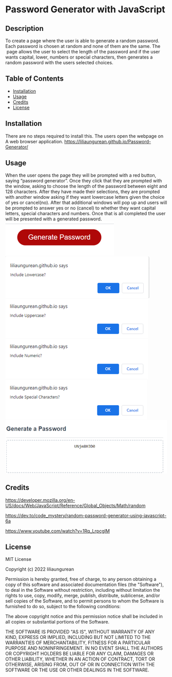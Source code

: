 # Password Generator with JavaScript

## Description

To create a page where the user is able to generate a random password. Each password is chosen at random and none of them are the same. The  page allows the user to select the length of the password and if the user wants capital, lower, numbers or special characters, then generates a random password with the users selected choices.

## Table of Contents

- [Installation](#installation)
- [Usage](#usage)
- [Credits](#credits)
- [License](#license)

## Installation

There are no steps required to install this. The users open the webpage on A web browser application.
https://liliaungurean.github.io/Password-Generator/

## Usage

When the user opens the page they will be prompted with a red button, saying “password generator”. Once they click that they are prompted with the window, asking to choose the length of the password between eight and 128 characters. After they have made their selections, they are prompted with another window asking if they want lowercase letters given the choice of yes or cancel(no). After that additional windows will pop up and users will be prompted to answer yes or no (cancel) to whether they want capital letters, special characters and numbers. Once that is all completed the user will be presented with a generated password.
![generate Password button](assets/Images/red%20button.png)
![first window asking for the lenght](assets/Images/lower.png)
![next window asking if yes to upper case](assets/Images/upper.png)
![next window asking if yes to numbers](assets/Images/numers.png)
![next window asking if yes to special characters](assets/Images/char.png)
![generated password](assets/Images/final.png)

## Credits
https://developer.mozilla.org/en-US/docs/Web/JavaScript/Reference/Global_Objects/Math/random

https://dev.to/code_mystery/random-password-generator-using-javascript-6a

https://www.youtube.com/watch?v=1Rq_LrpcgIM

## License

MIT License

Copyright (c) 2022 liliaungurean

Permission is hereby granted, free of charge, to any person obtaining a copy
of this software and associated documentation files (the "Software"), to deal
in the Software without restriction, including without limitation the rights
to use, copy, modify, merge, publish, distribute, sublicense, and/or sell
copies of the Software, and to permit persons to whom the Software is
furnished to do so, subject to the following conditions:

The above copyright notice and this permission notice shall be included in all
copies or substantial portions of the Software.

THE SOFTWARE IS PROVIDED "AS IS", WITHOUT WARRANTY OF ANY KIND, EXPRESS OR
IMPLIED, INCLUDING BUT NOT LIMITED TO THE WARRANTIES OF MERCHANTABILITY,
FITNESS FOR A PARTICULAR PURPOSE AND NONINFRINGEMENT. IN NO EVENT SHALL THE
AUTHORS OR COPYRIGHT HOLDERS BE LIABLE FOR ANY CLAIM, DAMAGES OR OTHER
LIABILITY, WHETHER IN AN ACTION OF CONTRACT, TORT OR OTHERWISE, ARISING FROM,
OUT OF OR IN CONNECTION WITH THE SOFTWARE OR THE USE OR OTHER DEALINGS IN THE
SOFTWARE.